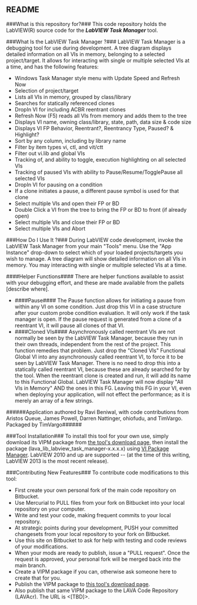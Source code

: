 ## README ##
###What is this repository for?###
This code repository holds the LabVIEW(R) source code for the _**LabVIEW Task Manager**_ tool.

###What Is the LabVIEW Task Manager ?###
LabVIEW Task Manager is a debugging tool for use during development.  A tree diagram displays detailed information on all VIs in memory, belonging to a selected project/target.  It allows for interacting with single or multiple selected VIs at a time, and has the following features: 

* Windows Task Manager style menu with Update Speed and Refresh Now
* Selection of project/target
* Lists all VIs in memory, grouped by class/library
* Searches for statically referenced clones
* DropIn VI for including ACBR reentrant clones
* Refresh Now (F5) reads all VIs from memory and adds them to the tree
* Displays VI name, owning class/library, state, path, data size &amp; code size
* Displays VI FP Behavior, Reentrant?, Reentrancy Type, Paused? &amp; Highlight?
* Sort by any column, including by library name
* Filter by item types vi, ctl, and vit/ctt
* Filter out vi.lib and global VIs
* Tracking of, and ability to toggle, execution highlighting on all selected VIs
* Tracking of paused VIs with ability to Pause/Resume/TogglePause all selected VIs
* DropIn VI for pausing on a condition
* If a clone initiates a pause, a different pause symbol is used for that clone
* Select multiple VIs and open their FP or BD
* Double Click a VI from the tree to bring the FP or BD to front (if already open)
* Select multiple VIs and close their FP or BD
* Select multiple VIs and Abort

###How Do I Use It ?###
During LabVIEW code development, invoke the LabVIEW Task Manager from your main "Tools" menu.  Use the "App Instance" drop-down to select which of your loaded projects/targets you wish to manage.  A tree diagram will show detailed information on all VIs in memory.  You may interacting with single or multiple selected VIs at a time.

####Helper Functions####
There are helper functions available to assist with your debugging effort, and these are made available from the pallets [describe where].

* ####Pause####
The Pause function allows for initiating a pause from within any VI on some condition.  Just drop this VI in a case structure after your custom probe condition evaluation.  It will only work if the task manager is open.  If the pause request is generated from a clone of a reentrant VI, it will pause all clones of that VI.
* ####Cloned VIs####
Asynchronously called reentrant VIs are not normally be seen by the LabVIEW Task Manager, because they run in their own threads, independent from the rest of the project.  This function remedies that problem.  Just drop the "Cloned VIs" Functional Global VI into any asynchronously called reentrant VI, to force it to be seen by LabVIEW Task Manager.  There is no need to drop this into a statically called reentrant VI, because these are already searched for by the tool.  When the reentrant clone is created and run, it will add its name to this Functional Global.  LabVIEW Task Manager will now display "All VIs in Memory" AND the ones in this FG.  Leaving this FG in your VI, even when deploying your application, will not effect the performance; as it is merely an array of a few strings.

######Application authored by Ravi Beniwal, with code contributions from Aristos Queue, James Powell, Darren Nattinger, ohiofudu, and TimVargo.  Packaged by TimVargo######

###Tool Installation###
To install this tool for your own use, simply download its VIPM package from [the tool's download page](https://bitbucket.org/lavag/labview-task-manager/downloads), then install the package (lava_lib_labview_task_manager-x.x.x.x) using [VI Package Manager](http://jki.net/vipm).  LabVIEW 2010 and up are supported -- (at the time of this writing, LabVIEW 2013 is the most recent release).

###Contributing New Features###
To contribute code modifications to this tool: 

* First create your own personal fork of the main code repository on Bitbucket.
* Use Mercurial to PULL files from your fork on Bitbucket into your local repository on your computer.
* Write and test your code, making frequent commits to your local repository.
* At strategic points during your development, PUSH your committed changesets from your local repository to your fork on Bitbucket.
* Use this site on Bitbucket to ask for help with testing and code reviews of your modifications.
* When your mods are ready to publish, issue a "PULL request".  Once the request is approved, your personal fork will be merged back into the main branch.
* Create a VIPM package if you can, otherwise ask someone here to create that for you.
* Publish the VIPM package to [this tool's download page](https://bitbucket.org/lavag/labview-task-manager/downloads).
* Also publish that same VIPM package to the LAVA Code Repository (LAVAcr).  The URL is <[TBD]>.
